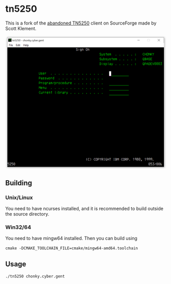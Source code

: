 # tn5250

This is a fork of the [abandoned TN5250](https://sourceforge.net/projects/tn5250/) client on SourceForge made by Scott Klement.

![screenshot](doc/screenshot.png)

## Building
### Unix/Linux

You need to have ncurses installed, and it is recommended to build outside the source directory.

### Win32/64

You need to have mingw64 installed. Then you can build using

    cmake -DCMAKE_TOOLCHAIN_FILE=cmake/mingw64-amd64.toolchain

## Usage

    ./tn5250 chonky.cyber.gent
